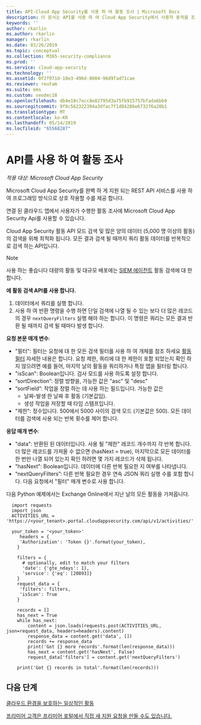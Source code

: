 ```yaml
---
title: API-Cloud App Security를 사용 하 여 활동 조사 | Microsoft Docs
description: 이 문서는 API를 사용 하 여 Cloud App Security에서 사용자 동작을 조사 하는 방법에 정보를 제공 합니다.
keywords: ''
author: rkarlin
ms.author: rkarlin
manager: rkarlin
ms.date: 03/26/2019
ms.topic: conceptual
ms.collection: M365-security-compliance
ms.prod: ''
ms.service: cloud-app-security
ms.technology: ''
ms.assetid: 0f2f971d-10e3-496d-8004-96d9fad71cae
ms.reviewer: reutam
ms.suite: ems
ms.custom: seodec18
ms.openlocfilehash: db4e10c7ecc8e82795d3a75fb915757bfada6bb9
ms.sourcegitcommit: 9f0c562322394a3dfac7f1d84286e673276a28b1
ms.translationtype: MT
ms.contentlocale: ko-KR
ms.lasthandoff: 05/14/2019
ms.locfileid: "65568287"
---
```

# <a name="investigate-activities-using-the-api"></a>API를 사용 하 여 활동 조사

*적용 대상: Microsoft Cloud App Security*

Microsoft Cloud App Security를 완벽 하 게 지원 되는 REST API 서비스를 사용 하 여 프로그래밍 방식으로 상호 작용할 수를 제공 합니다.

연결 된 클라우드 앱에서 사용자가 수행한 활동 조사에 Microsoft Cloud App Security Api를 사용할 수 있습니다. 

Cloud App Security 활동 API 모드 검색 및 많은 양의 데이터 (5,000 명 이상의 활동)의 검색을 위해 최적화 됩니다. 모든 결과 검색 될 때까지 쿼리 활동 데이터를 반복적으로 검색 하는 API입니다. 

> [!NOTE] 
> 사용 하는 좋습니다 대량의 활동 및 대규모 배포에는 [SIEM 에이전트](siem.md) 활동 검색에 대 한 합니다.

**에 활동 검색 API를 사용 합니다.**

1. 데이터에서 쿼리를 실행 합니다.
1. 사용 하 여 반환 명령을 수행 하면 단일 검색에 나열 될 수 있는 보다 더 많은 레코드의 경우 `nextQueryFilters` 실행 해야 하는 합니다. 이 명령은 쿼리는 모든 결과 반환 될 때까지 검색 될 때마다 발생 합니다.
 
 
**요청 본문 매개 변수**:
- "필터": 필터는 요청에 대 한 모든 검색 필터를 사용 하 여 개체를 참조 하세요 [활동 필터](activity-filters.md) 자세한 내용은 합니다. 요청 제한, 쿼리에 대 한 제한이 포함 되었는지 확인 하지 않으려면 예를 들어, 마지막 날의 활동을 쿼리하거나 특정 앱을 필터링 합니다.
- "isScan": Boolean입니다. 검사 모드를 사용 하도록 설정 합니다.
- “sortDirection”: 정렬 방향을, 가능한 값은 "asc" 및 "desc" 
- “sortField”: 작업을 정렬 하는 데 사용 하는 필드입니다. 가능한 값은 
    - 날짜-발생 한 날짜 후 활동 (기본값임).
    - 생성 작업을 저장할 때 타임 스탬프입니다.
- "제한": 정수입니다. 500에서 5000 사이의 검색 모드 (기본값은 500). 모든 데이터를 검색에 사용 되는 반복 횟수를 제어 합니다. 

**응답 매개 변수**:
- "data": 반환된 된 데이터입니다. 사용 될 "제한" 레코드 개수까지 각 반복 합니다. 더 많은 레코드를 가져올 수 없으면 (hasNext = true), 마지막으로 모든 데이터를 한 번만 나열 되어 있는지 확인 하려면 몇 가지 레코드가 삭제 됩니다.
- "hasNext": Boolean입니다. 데이터에 다른 반복 필요한 지 여부를 나타냅니다.
- “nextQueryFilters”: 다른 반복 필요한 경우 연속 JSON 쿼리 실행 수를 포함 합니다. 다음 요청에서 "필터" 매개 변수로 사용 합니다.

다음 Python 예제에서는 Exchange Online에서 지난 날의 모든 활동을 가져옵니다.

      import requests
      import json
      ACTIVITIES_URL = 'https://<your_tenant>.portal.cloudappsecurity.com/api/v1/activities/'
    
      your_token = '<your_token>'
         headers = {
         'Authorization': 'Token {}'.format(your_token),
        }
    
        filters = {
          # optionally, edit to match your filters
          'date': {'gte_ndays': 1},
          'service': {'eq': [20893]}
        }
        request_data = {
         'filters': filters,
         'isScan': True
        }
        
        records = []
        has_next = True
        while has_next:
            content = json.loads(requests.post(ACTIVITIES_URL, json=request_data, headers=headers).content)
            response_data = content.get('data', [])
            records += response_data
            print('Got {} more records'.format(len(response_data)))
            has_next = content.get('hasNext', False)
            request_data['filters'] = content.get('nextQueryFilters')
        
        print('Got {} records in total'.format(len(records)))
        
 
## <a name="next-steps"></a>다음 단계
[클라우드 환경을 보호하는 일상적인 활동](daily-activities-to-protect-your-cloud-environment.md)   

[프리미어 고객은 프리미어 포털에서 직접 새 지원 요청을 만들 수도 있습니다.](https://premier.microsoft.com/)  
  
